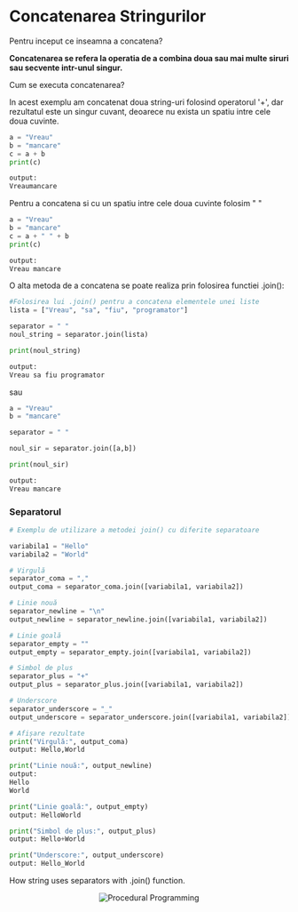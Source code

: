 # Concatenarea Stringurilor

Pentru inceput ce inseamna a concatena?

**Concatenarea se refera la operatia de a combina doua sau mai multe siruri sau secvente intr-unul singur.**

Cum se executa concatenarea?

In acest exemplu am concatenat doua string-uri folosind operatorul '+', dar rezultatul este un singur cuvant, deoarece nu exista un spatiu intre cele doua cuvinte.

```python
a = "Vreau"
b = "mancare"
c = a + b
print(c)

output:
Vreaumancare
```

Pentru a concatena si cu un spatiu intre cele doua cuvinte folosim " " 

```python
a = "Vreau"
b = "mancare"
c = a + " " + b
print(c)

output:
Vreau mancare
```

O alta metoda de a concatena se poate realiza prin folosirea functiei .join():

```python
#Folosirea lui .join() pentru a concatena elementele unei liste
lista = ["Vreau", "sa", "fiu", "programator"]

separator = " "
noul_string = separator.join(lista)

print(noul_string)

output:
Vreau sa fiu programator
```

sau

```python
a = "Vreau"
b = "mancare"

separator = " "

noul_sir = separator.join([a,b])

print(noul_sir)

output:
Vreau mancare
```

### Separatorul 

```python
# Exemplu de utilizare a metodei join() cu diferite separatoare

variabila1 = "Hello"
variabila2 = "World"

# Virgulă
separator_coma = ","
output_coma = separator_coma.join([variabila1, variabila2])

# Linie nouă
separator_newline = "\n"
output_newline = separator_newline.join([variabila1, variabila2])

# Linie goală
separator_empty = ""
output_empty = separator_empty.join([variabila1, variabila2])

# Simbol de plus
separator_plus = "+"
output_plus = separator_plus.join([variabila1, variabila2])

# Underscore
separator_underscore = "_"
output_underscore = separator_underscore.join([variabila1, variabila2])

# Afișare rezultate
print("Virgulă:", output_coma)
output: Hello,World

print("Linie nouă:", output_newline)
output: 
Hello
World

print("Linie goală:", output_empty)
output: HelloWorld

print("Simbol de plus:", output_plus)
output: Hello+World

print("Underscore:", output_underscore)
output: Hello_World
```
How string uses separators with .join() function. 
<div style="text-align:center;">
  <img src="https://media.tenor.com/EQ65Tc1HXo0AAAAd/rowan-atkinson-mr-bean.gif" alt="Procedural Programming" >
</div>